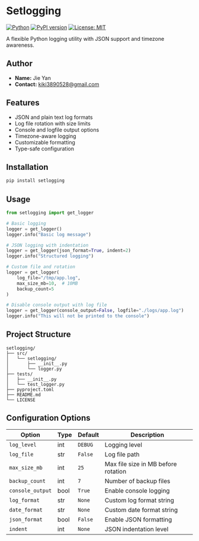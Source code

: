 # Setlogging

[![Python](https://img.shields.io/badge/Python-3.7+-blue.svg)](https://www.python.org/downloads/)
[![PyPI version](https://badge.fury.io/py/setlogging.svg)](https://badge.fury.io/py/setlogging)
[![License: MIT](https://img.shields.io/badge/License-MIT-yellow.svg)](https://opensource.org/licenses/MIT)

A flexible Python logging utility with JSON support and timezone awareness.

## Author

- **Name:** Jie Yan
- **Contact:** <kiki3890528@gmail.com>

## Features

- JSON and plain text log formats
- Log file rotation with size limits
- Console and logfile output options
- Timezone-aware logging
- Customizable formatting
- Type-safe configuration

## Installation

```bash
pip install setlogging
```

## Usage

```python
from setlogging import get_logger

# Basic logging
logger = get_logger()
logger.info("Basic log message")

# JSON logging with indentation
logger = get_logger(json_format=True, indent=2)
logger.info("Structured logging")

# Custom file and rotation
logger = get_logger(
    log_file="/tmp/app.log",
    max_size_mb=10,  # 10MB
    backup_count=5
)

# Disable console output with log file
logger = get_logger(console_output=False, logfile="./logs/app.log")
logger.info("This will not be printed to the console")
```

## Project Structure

```
setlogging/
├── src/
│   └── setlogging/
│       ├── __init__.py
│       └── logger.py
├── tests/
│   ├── __init__.py
│   └── test_logger.py
├── pyproject.toml
├── README.md
└── LICENSE
```

## Configuration Options

| Option          | Type    | Default                        | Description                             |
|-----------------|---------|--------------------------------|-----------------------------------------|
| `log_level`     | int     | `DEBUG`                        | Logging level                           |
| `log_file`      | str     | `False`          | Log file path                           |
| `max_size_mb`   | int     | `25`                           | Max file size in MB before rotation     |
| `backup_count`  | int     | `7`                            | Number of backup files                  |
| `console_output`| bool    | `True`                         | Enable console logging                  |
| `log_format`    | str     | `None`                         | Custom log format string                |
| `date_format`   | str     | `None`                         | Custom date format string               |
| `json_format`   | bool    | `False`                        | Enable JSON formatting                  |
| `indent`        | int     | `None`                         | JSON indentation level                  |
